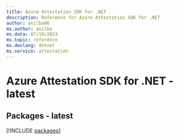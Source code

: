 ```yaml
---
title: Azure Attestation SDK for .NET
description: Reference for Azure Attestation SDK for .NET
author: anilba06
ms.author: anilba
ms.data: 07/10/2023
ms.topic: reference
ms.devlang: dotnet
ms.service: attestation
---
```

# Azure Attestation SDK for .NET - latest
## Packages - latest
[!INCLUDE [packages](attestation-index.md)]